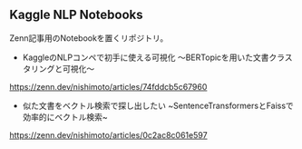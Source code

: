 ## Kaggle NLP Notebooks

Zenn記事用のNotebookを置くリポジトリ。

 - KaggleのNLPコンペで初手に使える可視化 〜BERTopicを用いた文書クラスタリングと可視化〜

https://zenn.dev/nishimoto/articles/74fddcb5c67960

 - 似た文書をベクトル検索で探し出したい ~SentenceTransformersとFaissで効率的にベクトル検索~

https://zenn.dev/nishimoto/articles/0c2ac8c061e597

